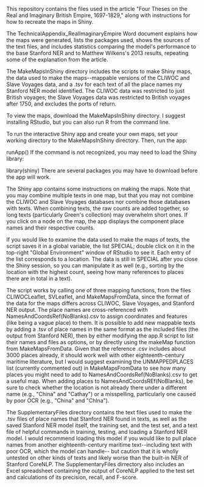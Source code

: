 This repository contains the files used in the article "Four Theses on the Real and Imaginary British Empire, 1697-1829," along with instructions for how to recreate the maps in Shiny.

The TechnicalAppendix_RealImaginaryEmpire Word document explains how the maps were generated, lists the packages used, shows the sources of the text files, and includes statistics comparing the model's performance to the base Stanford NER and to Matthew Wilkens's 2013 results, repeating some of the explanation from the article.

The MakeMapsInShiny directory includes the scripts to make Shiny maps, the data used to make the maps--mappable versions of the CLIWOC and Slave Voyages data, and a .tsv for each text of all the place names my Stanford NER model identified. The CLIWOC data was restricted to just British voyages; the Slave Voyages data was restricted to British voyages after 1750, and excludes the ports of return.

To view the maps, download the MakeMapsInShiny directory. I suggest installing RStudio, but you can also run R from the command line.

To run the interactive Shiny app and create your own maps, set your working directory to the MakeMapsInShiny directory. Then, run the app:

runApp()
If the command is not recognized, you may need to load the Shiny library:

library(shiny)
There are several packages you may have to download before the app will work.

The Shiny app contains some instructions on making the maps. Note that you may combine multiple texts in one map, but that you may not combine the CLIWOC and Slave Voyages databases nor combine those databases with texts. When combining texts, the raw counts are added together, so long texts (particularly Green's collection) may overwhelm short ones. If you click on a node on the map, the app displays the component place names and their respective counts.

If you would like to examine the data used to make the maps of texts, the script saves it in a global variable, the list SPECIAL; double click on it in the top-right "Global Environment" window of RStudio to see it. Each entry of the list corresponds to a location. The data is still in SPECIAL after you close the Shiny session, so you can manipulate it as well (e.g., sorting by the location with the highest count, seeing how many references to places there are in total in a text).

The script works by calling one of three mapping functions, from the files CLIWOCLeaflet, SVLeaflet, and MakeMapsFromData, since the format of the data for the maps differs across CLIWOC, Slave Voyages, and Stanford NER output. The place names are cross-referenced with NamesAndCoordsRef(NoBlanks).csv to assign coordinates and features (like being a vague place) to them. It is possible to add new mappable texts by adding a .tsv of place names in the same format as the included files (the output from Stanford NER), then by either modifying the app.R script to list their names and files as options, or by directly using the makeMap function from MakeMapsFromData. Given that the reference .csv includes about 3000 places already, it should work well with other eighteenth-century maritime literature, but I would suggest examining the UNMAPPEDPLACES list (currently commented out) in MakeMapsFromData to see how many places you might need to add to NamesAndCoordsRef(NoBlanks).csv to get a useful map. When adding places to NamesAndCoordsREf(NoBlanks), be sure to check whether the location is not already there under a different name (e.g., "China" and "Cathay") or a misspelling, particularly one caused by poor OCR (e.g., "China" and "Chlna").

The SupplementaryFiles directory contains the text files used to make the .tsv files of place names that Stanford NER found in texts, as well as the saved Stanford NER model itself, the training set, and the test set, and a text file of helpful commands in training, testing, and loading a Stanford NER model. I would recommend loading this model if you would like to pull place names from another eighteenth-century maritime text--including text with poor OCR, which the model can handle-- but caution that it is wholly untested on other kinds of texts and likely worse than the built-in NER of Stanford CoreNLP. The SupplementaryFiles dirrectory also includes an Excel spreadsheet containing the output of CoreNLP applied to the test set and calculations of its precision, recall, and F-score.
